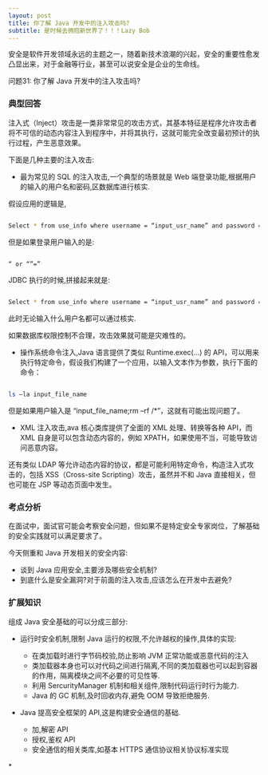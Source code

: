 ```yaml
---
layout: post
title: 你了解 Java 开发中的注入攻击吗?
subtitle: 是时候去拥抱新世界了！！！Lazy Bob
---
```

安全是软件开发领域永远的主题之一，随着新技术浪潮的兴起，安全的重要性愈发凸显出来，对于金融等行业，甚至可以说安全是企业的生命线。

问题31: 你了解 Java 开发中的注入攻击吗?

### 典型回答

注入式（Inject）攻击是一类非常常见的攻击方式，其基本特征是程序允许攻击者将不可信的动态内容注入到程序中，并将其执行，这就可能完全改变最初预计的执行过程，产生恶意效果。

下面是几种主要的注入攻击:

* 最为常见的 SQL 的注入攻击,一个典型的场景就是 Web 端登录功能,根据用户的输入的用户名和密码,区数据库进行核实.

假设应用的逻辑是,
~~~ bash

Select * from use_info where username = “input_usr_name” and password = “input_pwd”
~~~

但是如果登录用户输入的是:
~~~ bash

“ or “”=”
~~~

JDBC 执行的时候,拼接起来就是:

~~~ bash

Select * from use_info where username = “input_usr_name” and password = “” or “” = “”
~~~

此时无论输入什么用户名都可以通过核实.

如果数据库权限控制不合理，攻击效果就可能是灾难性的。

* 操作系统命令注入,Java 语言提供了类似 Runtime.exec(…) 的 API，可以用来执行特定命令，假设我们构建了一个应用，以输入文本作为参数，执行下面的命令：

~~~ 　bash

ls –la input_file_name

~~~

但是如果用户输入是 “input_file_name;rm –rf /*”，这就有可能出现问题了。

* XML 注入攻击,ava 核心类库提供了全面的 XML 处理、转换等各种 API，而 XML 自身是可以包含动态内容的，例如 XPATH，如果使用不当，可能导致访问恶意内容。

还有类似 LDAP 等允许动态内容的协议，都是可能利用特定命令，构造注入式攻击的，包括 XSS（Cross-site Scripting）攻击，虽然并不和 Java 直接相关，但也可能在 JSP 等动态页面中发生。

### 考点分析

在面试中，面试官可能会考察安全问题，但如果不是特定安全专家岗位，了解基础的安全实践就可以满足要求了。

今天侧重和 Java 开发相关的安全内容:
* 谈到 Java 应用安全,主要涉及哪些安全机制?
* 到底什么是安全漏洞?对于前面的注入攻击,应该怎么在开发中去避免?

### 扩展知识

组成 Java 安全基础的可以分成三部分:
* 运行时安全机制,限制 Java 运行的权限,不允许越权的操作,具体的实现:
   * 在类加载时进行字节码校验,防止影响 JVM 正常功能或恶意代码的注入
   * 类加载器本身也可以对代码之间进行隔离,不同的类加载器也可以起到容器的作用，隔离模块之间不必要的可见性等.
   * 利用 SercurityManager 机制和相关组件,限制代码运行时行为能力.
   * Java 的 GC 机制,及时回收内存,避免 OOM 导致拒绝服务.

* Java 提高安全框架的 API,这是构建安全通信的基础.
  * 加,解密 API
  * 授权,鉴权 API
  * 安全通信的相关类库,如基本 HTTPS 通信协议相关协议标准实现

*　